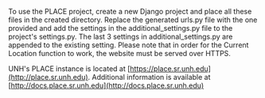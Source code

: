 To use the PLACE project, create a new Django project and place all these files in the created directory. Replace the generated
urls.py file with the one provided and add the settings in the additional_settings.py file to the project's settings.py. The
last 3 settings in additional_settings.py are appended to the existing setting. Please note that in order for the Current
Location function to work, the website must be served over HTTPS. 

UNH's PLACE instance is located at [https://place.sr.unh.edu](http://place.sr.unh.edu). Additional information is available at [http://docs.place.sr.unh.edu](http://docs.place.sr.unh.edu)
